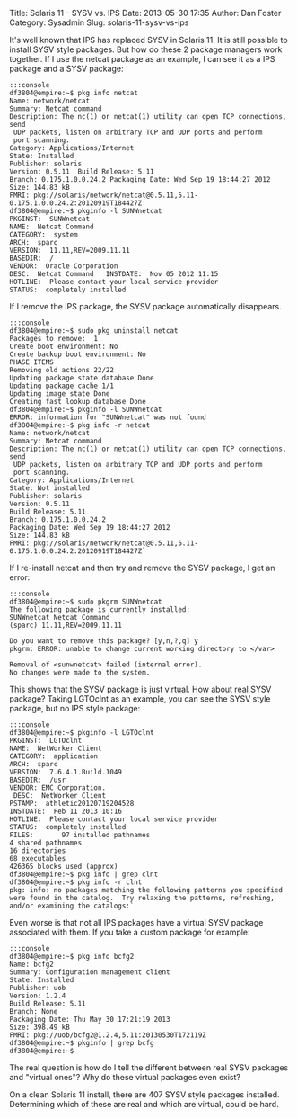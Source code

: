 Title: Solaris 11 - SYSV vs. IPS
Date: 2013-05-30 17:35
Author: Dan Foster
Category: Sysadmin
Slug: solaris-11-sysv-vs-ips

It's well known that IPS has replaced SYSV in Solaris 11. It is still
possible to install SYSV style packages. But how do these 2 package
managers work together. If I use the netcat package as an example, I can
see it as a IPS package and a SYSV package:

	:::console
	df3804@empire:~$ pkg info netcat
	Name: network/netcat
	Summary: Netcat command
	Description: The nc(1) or netcat(1) utility can open TCP connections, send
	 UDP packets, listen on arbitrary TCP and UDP ports and perform
	 port scanning.
	Category: Applications/Internet
	State: Installed
	Publisher: solaris
	Version: 0.5.11  Build Release: 5.11
	Branch: 0.175.1.0.0.24.2 Packaging Date: Wed Sep 19 18:44:27 2012
	Size: 144.83 kB
	FMRI: pkg://solaris/network/netcat@0.5.11,5.11-0.175.1.0.0.24.2:20120919T184427Z
	df3804@empire:~$ pkginfo -l SUNWnetcat
	PKGINST:  SUNWnetcat
	NAME:  Netcat Command
	CATEGORY:  system
	ARCH:  sparc
	VERSION:  11.11,REV=2009.11.11
	BASEDIR:  /
	VENDOR:  Oracle Corporation
	DESC:  Netcat Command   INSTDATE:  Nov 05 2012 11:15
	HOTLINE:  Please contact your local service provider
	STATUS:  completely installed

If I remove the IPS package, the SYSV package automatically disappears.

	:::console
	df3804@empire:~$ sudo pkg uninstall netcat
	Packages to remove:  1
	Create boot environment: No
	Create backup boot environment: No
	PHASE ITEMS
	Removing old actions 22/22
	Updating package state database Done
	Updating package cache 1/1
	Updating image state Done
	Creating fast lookup database Done
	df3804@empire:~$ pkginfo -l SUNWnetcat
	ERROR: information for "SUNWnetcat" was not found
	df3804@empire:~$ pkg info -r netcat
	Name: network/netcat
	Summary: Netcat command
	Description: The nc(1) or netcat(1) utility can open TCP connections, send
	 UDP packets, listen on arbitrary TCP and UDP ports and perform
	 port scanning.
	Category: Applications/Internet
	State: Not installed
	Publisher: solaris
	Version: 0.5.11
	Build Release: 5.11
	Branch: 0.175.1.0.0.24.2
	Packaging Date: Wed Sep 19 18:44:27 2012
	Size: 144.83 kB
	FMRI: pkg://solaris/network/netcat@0.5.11,5.11-0.175.1.0.0.24.2:20120919T184427Z`

If I re-install netcat and then try and remove the SYSV package, I get
an error:

	:::console
	df3804@empire:~$ sudo pkgrm SUNWnetcat
	The following package is currently installed:  
	SUNWnetcat Netcat Command  
	(sparc) 11.11,REV=2009.11.11

	Do you want to remove this package? [y,n,?,q] y  
	pkgrm: ERROR: unable to change current working directory to </var>

	Removal of <sunwnetcat> failed (internal error).  
	No changes were made to the system.  

This shows that the SYSV package is just virtual. How about real SYSV
package? Taking LGTOclnt as an example, you can see the SYSV style
package, but no IPS style package:

	:::console
	df3804@empire:~$ pkginfo -l LGTOclnt
	PKGINST:  LGTOclnt
	NAME:  NetWorker Client
	CATEGORY:  application
	ARCH:  sparc
	VERSION:  7.6.4.1.Build.1049
	BASEDIR:  /usr
	VENDOR: EMC Corporation.
	 DESC:  NetWorker Client
	PSTAMP:  athletic20120719204528
	INSTDATE:  Feb 11 2013 10:16
	HOTLINE:  Please contact your local service provider     
	STATUS:  completely installed      
	FILES:       97 installed pathnames                    
	4 shared pathnames                   
	16 directories                   
	68 executables               
	426365 blocks used (approx) 
	df3804@empire:~$ pkg info | grep clnt 
	df3804@empire:~$ pkg info -r clnt 
	pkg: info: no packages matching the following patterns you specified were found in the catalog.  Try relaxing the patterns, refreshing, and/or examining the catalogs:`

Even worse is that not all IPS packages have a virtual SYSV package
associated with them. If you take a custom package for example:

	:::console
	df3804@empire:~$ pkg info bcfg2
	Name: bcfg2
	Summary: Configuration management client
	State: Installed
	Publisher: uob
	Version: 1.2.4
	Build Release: 5.11
	Branch: None
	Packaging Date: Thu May 30 17:21:19 2013           
	Size: 398.49 kB           
	FMRI: pkg://uob/bcfg2@1.2.4,5.11:20130530T172119Z 
	df3804@empire:~$ pkginfo | grep bcfg
	df3804@empire:~$

The real question is how do I tell the different between real SYSV
packages and "virtual ones"? Why do these virtual packages even exist?

On a clean Solaris 11 install, there are 407 SYSV style packages
installed. Determining which of these are real and which are virtual,
could be hard.
